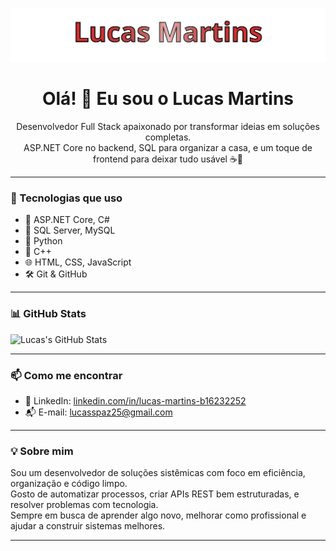 <p align="center">
  <img src="https://github.com/Marloc412/Marloc412/raw/main/banner.svg" alt="Lucas Martins" style="max-width: 100%; height: auto;" />
</p>

<h1 align="center">Olá! 👋 Eu sou o Lucas Martins</h1>

<p align="center">
Desenvolvedor Full Stack apaixonado por transformar ideias em soluções completas. <br />
ASP.NET Core no backend, SQL para organizar a casa, e um toque de frontend para deixar tudo usável ☕🚀
</p>

---

### 🚀 Tecnologias que uso

- 🔧 ASP.NET Core, C#
- 🐘 SQL Server, MySQL
- 🐍 Python
- 🧠 C++
- 🌐 HTML, CSS, JavaScript
- 🛠️ Git & GitHub

---

### 📊 GitHub Stats

![Lucas's GitHub Stats](https://github-readme-stats.vercel.app/api?username=Marloc412&show_icons=true&theme=dracula)

---

### 📫 Como me encontrar

- 💼 LinkedIn: [linkedin.com/in/lucas-martins-b16232252](https://www.linkedin.com/in/lucas-martins-b16232252)
- 📬 E-mail: [lucasspaz25@gmail.com](mailto:lucasspaz25@gmail.com)

---

### 💡 Sobre mim

Sou um desenvolvedor de soluções sistêmicas com foco em eficiência, organização e código limpo. <br/>
Gosto de automatizar processos, criar APIs REST bem estruturadas, e resolver problemas com tecnologia. <br/>
Sempre em busca de aprender algo novo, melhorar como profissional e ajudar a construir sistemas melhores.

---
